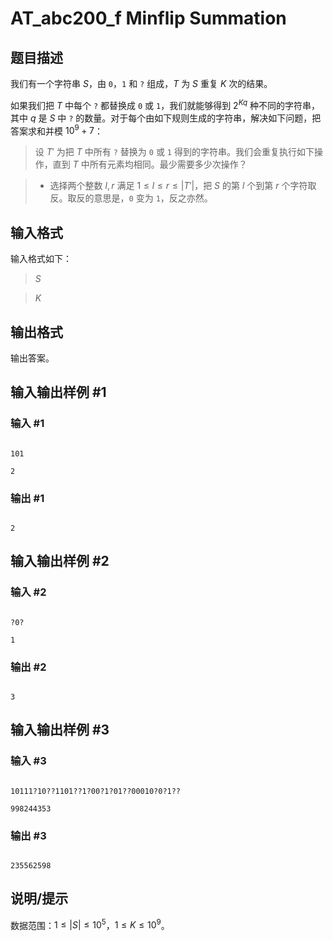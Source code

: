 # AT_abc200_f Minflip Summation

## 题目描述

我们有一个字符串 $S$，由 `0`，`1` 和 `?` 组成，$T$ 为 $S$ 重复 $K$ 次的结果。

如果我们把 $T$ 中每个 `?` 都替换成 `0` 或 `1`，我们就能够得到 $2^{Kq}$ 种不同的字符串，其中 $q$ 是 $S$ 中 `?` 的数量。对于每个由如下规则生成的字符串，解决如下问题，把答案求和并模 $10^9+7$：

> 设 $T'$ 为把 $T$ 中所有 `?` 替换为 `0` 或 `1` 得到的字符串。我们会重复执行如下操作，直到 $T$ 中所有元素均相同。最少需要多少次操作？
>
> - 选择两个整数 $l,r$ 满足 $1 \le l \le r \le |T'|$，把 $S$ 的第 $l$ 个到第 $r$ 个字符取反。取反的意思是，`0` 变为 `1`，反之亦然。

## 输入格式

输入格式如下：

> $S$  
> $K$

## 输出格式

输出答案。

## 输入输出样例 #1

### 输入 #1

```
101
2
```

### 输出 #1

```
2
```

## 输入输出样例 #2

### 输入 #2

```
?0?
1
```

### 输出 #2

```
3
```

## 输入输出样例 #3

### 输入 #3

```
10111?10??1101??1?00?1?01??00010?0?1??
998244353
```

### 输出 #3

```
235562598
```

## 说明/提示

数据范围：$1 \le |S| \le 10^5$，$1 \le K \le 10^9$。